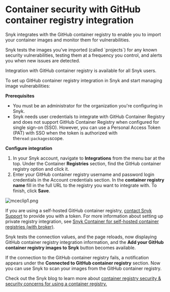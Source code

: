 # Container security with GitHub container registry integration

Snyk integrates with the GitHub container registry to enable you to import your container images and monitor them for vulnerabilities.

Snyk tests the images you’ve imported (called \`projects\`) for any known security vulnerabilities, testing them at a frequency you control, and alerts you when new issues are detected.

Integration with GitHub container registry is available for all Snyk users.

To set up GitHub container registry integration in Snyk and start managing image vulnerabilities:

**Prerequisites**

* You must be an administrator for the organization you're configuring in Snyk.
* Snyk needs user credentials to integrate with GitHub Container Registry and does not support GitHub Container Registry when configured for single sign-on (SSO). However, you can use a Personal Access Token (PAT) with SSO when the token is authorized with the`read:packages`scope.

**Configure integration**

1. In your Snyk account, navigate to **Integrations** from the menu bar at the top. Under the Container **Registries** section, find the GitHub container registry option and click it.
2. Enter your GitHub container registry username and password login credentials in the Account credentials section. In the **container registry name** fill in the full URL to the registry you want to integrate with. To finish, click **Save**.

![mceclip1.png](../../../.gitbook/assets/mceclip1-4-.png)

If you are using a self-hosted GitHub container registry, [contact Snyk Support](https://support.snyk.io/hc/en-us/requests/new) to provide you with a token. For more information about setting up private registry integration, see [Snyk Container for self-hosted container registries (with broker)](../../kubernetes-workload-and-image-scanning/integrate-self-hosted-container-registries.md).

Snyk tests the connection values, and the page reloads, now displaying GitHub container registry integration information, and the **Add your GitHub container registry images to Snyk** button becomes available.

If the connection to the GitHub container registry fails, a notification appears under the **Connected to GitHub container registry** section. Now you can use Snyk to scan your images from the GitHub container registry.

Check out the Snyk blog to learn more about [container registry security & security concerns for using a container registry.](https://snyk.io/learn/container-security/container-registry-security/)
